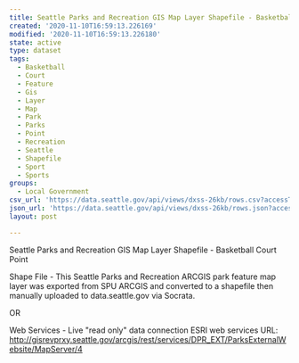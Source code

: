 ```yaml
---
title: Seattle Parks and Recreation GIS Map Layer Shapefile - Basketball Court Point
created: '2020-11-10T16:59:13.226169'
modified: '2020-11-10T16:59:13.226180'
state: active
type: dataset
tags:
  - Basketball
  - Court
  - Feature
  - Gis
  - Layer
  - Map
  - Park
  - Parks
  - Point
  - Recreation
  - Seattle
  - Shapefile
  - Sport
  - Sports
groups:
  - Local Government
csv_url: 'https://data.seattle.gov/api/views/dxss-26kb/rows.csv?accessType=DOWNLOAD'
json_url: 'https://data.seattle.gov/api/views/dxss-26kb/rows.json?accessType=DOWNLOAD'
layout: post

---
```

Seattle Parks and Recreation GIS Map Layer Shapefile - Basketball Court Point

Shape File - This Seattle Parks and Recreation ARCGIS park feature map layer was exported from SPU ARCGIS and converted to a shapefile then manually uploaded to data.seattle.gov via Socrata.

OR

Web Services - Live "read only" data connection ESRI web services URL: http://gisrevprxy.seattle.gov/arcgis/rest/services/DPR_EXT/ParksExternalWebsite/MapServer/4
